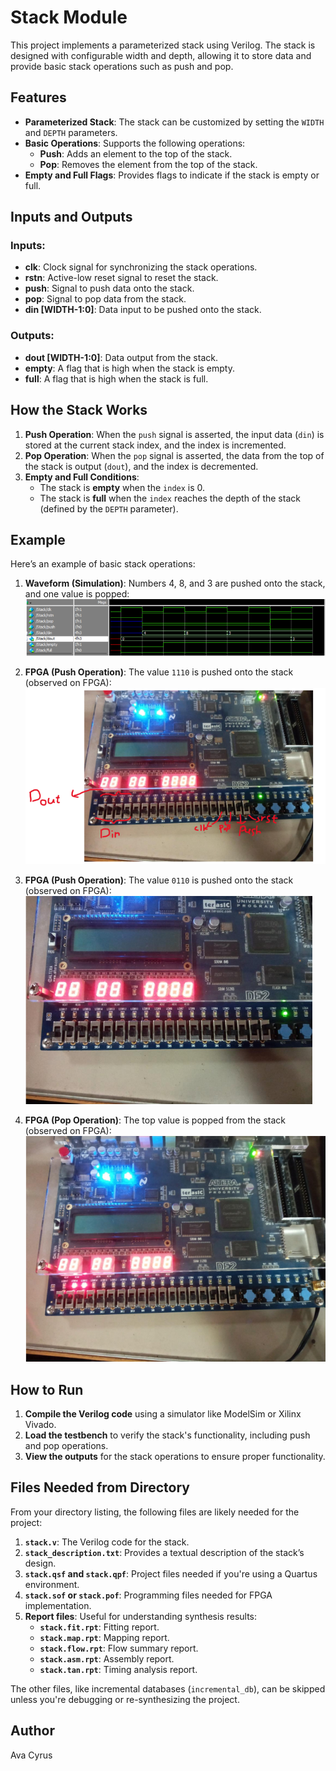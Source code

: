 # Stack Module

This project implements a parameterized stack using Verilog. The stack is designed with configurable width and depth, allowing it to store data and provide basic stack operations such as push and pop. 

## Features

- **Parameterized Stack**: The stack can be customized by setting the `WIDTH` and `DEPTH` parameters.
- **Basic Operations**: Supports the following operations:
  - **Push**: Adds an element to the top of the stack.
  - **Pop**: Removes the element from the top of the stack.
- **Empty and Full Flags**: Provides flags to indicate if the stack is empty or full.

## Inputs and Outputs

### Inputs:
- **clk**: Clock signal for synchronizing the stack operations.
- **rstn**: Active-low reset signal to reset the stack.
- **push**: Signal to push data onto the stack.
- **pop**: Signal to pop data from the stack.
- **din [WIDTH-1:0]**: Data input to be pushed onto the stack.

### Outputs:
- **dout [WIDTH-1:0]**: Data output from the stack.
- **empty**: A flag that is high when the stack is empty.
- **full**: A flag that is high when the stack is full.

## How the Stack Works

1. **Push Operation**: When the `push` signal is asserted, the input data (`din`) is stored at the current stack index, and the index is incremented.
2. **Pop Operation**: When the `pop` signal is asserted, the data from the top of the stack is output (`dout`), and the index is decremented.
3. **Empty and Full Conditions**:
   - The stack is **empty** when the `index` is 0.
   - The stack is **full** when the `index` reaches the depth of the stack (defined by the `DEPTH` parameter).

## Example

Here’s an example of basic stack operations:

1. **Waveform (Simulation)**: Numbers 4, 8, and 3 are pushed onto the stack, and one value is popped:
   ![Waveform](images/1.png)

2. **FPGA (Push Operation)**: The value `1110` is pushed onto the stack (observed on FPGA):
   ![FPGA Push](images/2.png)

3. **FPGA (Push Operation)**: The value `0110` is pushed onto the stack (observed on FPGA):
   ![FPGA Push](images/3.png)

4. **FPGA (Pop Operation)**: The top value is popped from the stack (observed on FPGA):
   ![FPGA Pop](images/4.png)


## How to Run

1. **Compile the Verilog code** using a simulator like ModelSim or Xilinx Vivado.
2. **Load the testbench** to verify the stack's functionality, including push and pop operations.
3. **View the outputs** for the stack operations to ensure proper functionality.

## Files Needed from Directory

From your directory listing, the following files are likely needed for the project:

1. **`stack.v`**: The Verilog code for the stack.
2. **`stack_description.txt`**: Provides a textual description of the stack’s design.
3. **`stack.qsf` and `stack.qpf`**: Project files needed if you're using a Quartus environment.
4. **`stack.sof` or `stack.pof`**: Programming files needed for FPGA implementation.
5. **Report files**: Useful for understanding synthesis results:
   - **`stack.fit.rpt`**: Fitting report.
   - **`stack.map.rpt`**: Mapping report.
   - **`stack.flow.rpt`**: Flow summary report.
   - **`stack.asm.rpt`**: Assembly report.
   - **`stack.tan.rpt`**: Timing analysis report.

The other files, like incremental databases (`incremental_db`), can be skipped unless you're debugging or re-synthesizing the project.

## Author

Ava Cyrus

